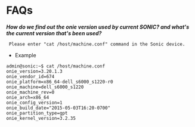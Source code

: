 # FAQs

***How do we find out the onie version used by current SONIC? and what's the current version that's been used?***

``` Please enter "cat /host/machine.conf" command in the Sonic device.```
  - Example
  ```
  admin@sonic:~$ cat /host/machine.conf
  onie_version=3.20.1.3
  onie_vendor_id=674
  onie_platform=x86_64-dell_s6000_s1220-r0
  onie_machine=dell_s6000_s1220
  onie_machine_rev=0
  onie_arch=x86_64
  onie_config_version=1
  onie_build_date="2015-05-03T16:20-0700"
  onie_partition_type=gpt
  onie_kernel_version=3.2.35
  ```
